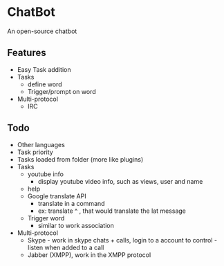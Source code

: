 # ChatBot

An open-source chatbot

## Features

   - Easy Task addition
   - Tasks
      - define word
      - Trigger/prompt on word
   - Multi-protocol
      -  IRC

## Todo

   - Other languages
   - Task priority
   - Tasks loaded from folder (more like plugins)
   - Tasks
      - youtube info  
        - display youtube video info, such as views, user and name
      - help
      - Google translate API
        - translate in a command
        - ex: translate ^ , that would translate the lat message
      - Trigger word
        - similar to work association
   - Multi-protocol
      - Skype
            - work in skype chats + calls, login to a account to control
            - listen when added to a call
      - Jabber (XMPP), work in the XMPP protocol
